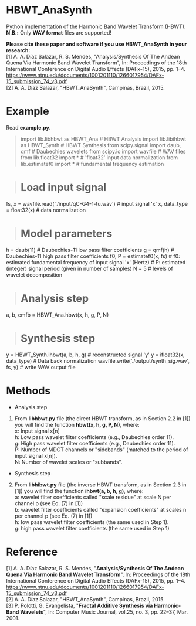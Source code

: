 # HBWT_AnaSynth
Python implementation of the Harmonic Band Wavelet Transform (HBWT).<br />
**N.B.:** Only **WAV format** files are supported!

**Please cite these paper and software if you use HBWT_AnaSynth in your research:**<br />
[1] A. A. Díaz Salazar, R. S. Mendes, "Analysis/Synthesis Of The Andean Quena Via Harmonic Band Wavelet Transform", In: Proceedings of the 18th International Conference on Digital Audio Effects (DAFx-15), 2015, pp. 1–4.<br />
https://www.ntnu.edu/documents/1001201110/1266017954/DAFx-15_submission_74_v3.pdf
<br />
[2] A. A. Díaz Salazar, "HBWT_AnaSynth", Campinas, Brazil, 2015.

# Example
Read **example.py**.

> import lib.libhbwt as HBWT_Ana # HBWT Analysis
import lib.libihbwt as HBWT_Synth # HBWT Synthesis
from scipy.signal import daub, qmf # Daubechies wavelets
from scipy.io import wavfile # WAV files
from lib.float32 import * # 'float32' input data normalization
from lib.estimatef0 import * # fundamental frequency estimation

> # Load input signal
fs, x = wavfile.read('./input/qC-G4-1-tu.wav') # input signal 'x'
x, data_type = float32(x) # data normalization

> # Model parameters
h     = daub(11) # Daubechies-11 low pass filter coefficients
g     = qmf(h) # Daubechies-11 high pass filter coefficients
f0, P = estimatef0(x, fs) # f0: estimated fundamental frequency of input signal 'x' (Hertz)
                          # P: estimated (integer) signal period (given in number of samples)
N = 5 # levels of wavelet decomposition

> # Analysis step
a, b, cmfb = HBWT_Ana.hbwt(x, h, g, P, N)

> # Synthesis step
y = HBWT_Synth.ihbwt(a, b, h, g) # reconstructed signal 'y'
y = ifloat32(x, data_type) # Data back normalization
wavfile.write('./output/synth_sig.wav', fs, y) # write WAV output file

# Methods
- Analysis step
1. From **libhbwt.py** file (the direct HBWT transform, as in Section 2.2 in [1]) you will find the function **hbwt(x, h, g, P, N)**, where:<br />
x: Input signal x[n]<br />
h: Low pass wavelet filter coefficients (e.g., Daubechies order 11).<br />
g: High pass wavelet filter coefficients (e.g., Daubechies order 11).<br />
P: Number of MDCT channels or "sidebands" (matched to the period of input signal x[n]).<br />
N: Number of wavelet scales or "subbands".<br />

- Synthesis step
2. From **libhibwt.py** file (the inverse HBWT transform, as in Section 2.3 in [1]) you will find the function **ihbwt(a, b, h, g)**, where:<br />
a: wavelet filter coefficients called "scale residue" at scale N per channel p (see Eq. (7) in [1])<br />
b: wavelet filter coefficients called "expansion coefficients" at scales n per channel p (see Eq. (7) in [1])<br />
h: low pass wavelet filter coefficients (the same used in Step 1).<br />
g: high pass wavelet filter coefficients (the same used in Step 1)<br />

# Reference
[1] A. A. Díaz Salazar, R. S. Mendes, "**Analysis/Synthesis Of The Andean Quena Via Harmonic Band Wavelet Transform**", In: Proceedings of the 18th International Conference on Digital Audio Effects (DAFx-15), 2015, pp. 1–4.<br />
https://www.ntnu.edu/documents/1001201110/1266017954/DAFx-15_submission_74_v3.pdf <br />
[2] A. A. Díaz Salazar, "HBWT_AnaSynth", Campinas, Brazil, 2015. <br />
[3] P. Polotti, G. Evangelista, "**Fractal Additive Synthesis via Harmonic-Band Wavelets**", In: Computer Music Journal, vol.25, no. 3, pp. 22–37, Mar. 2001.
